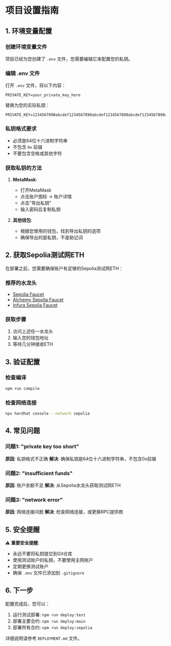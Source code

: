 # 项目设置指南

## 1. 环境变量配置

### 创建环境变量文件
项目已经为您创建了 `.env` 文件，您需要编辑它来配置您的私钥。

### 编辑 .env 文件
打开 `.env` 文件，将以下内容：
```
PRIVATE_KEY=your_private_key_here
```

替换为您的实际私钥：
```
PRIVATE_KEY=1234567890abcdef1234567890abcdef1234567890abcdef1234567890abcdef
```

### 私钥格式要求
- 必须是64位十六进制字符串
- 不包含 `0x` 前缀
- 不要包含空格或其他字符

### 获取私钥的方法
1. **MetaMask**:
   - 打开MetaMask
   - 点击账户图标 → 账户详情
   - 点击"导出私钥"
   - 输入密码后复制私钥

2. **其他钱包**:
   - 根据您使用的钱包，找到导出私钥的选项
   - 确保导出的是私钥，不是助记词

## 2. 获取Sepolia测试网ETH

在部署之前，您需要确保账户有足够的Sepolia测试网ETH：

### 推荐的水龙头
- [Sepolia Faucet](https://sepoliafaucet.com/)
- [Alchemy Sepolia Faucet](https://sepoliafaucet.com/)
- [Infura Sepolia Faucet](https://www.infura.io/faucet/sepolia)

### 获取步骤
1. 访问上述任一水龙头
2. 输入您的钱包地址
3. 等待几分钟接收ETH

## 3. 验证配置

### 检查编译
```bash
npm run compile
```

### 检查网络连接
```bash
npx hardhat console --network sepolia
```

## 4. 常见问题

### 问题1: "private key too short"
**原因**: 私钥格式不正确
**解决**: 确保私钥是64位十六进制字符串，不包含0x前缀

### 问题2: "insufficient funds"
**原因**: 账户余额不足
**解决**: 从Sepolia水龙头获取测试网ETH

### 问题3: "network error"
**原因**: 网络连接问题
**解决**: 检查网络连接，或更换RPC提供商

## 5. 安全提醒

⚠️ **重要安全提醒**:
- 永远不要将私钥提交到Git仓库
- 使用测试账户的私钥，不要使用主网账户
- 定期更换测试账户
- 确保 `.env` 文件已添加到 `.gitignore`

## 6. 下一步

配置完成后，您可以：
1. 运行测试部署: `npm run deploy:test`
2. 部署主要合约: `npm run deploy:main`
3. 部署所有合约: `npm run deploy:sepolia`

详细说明请参考 `DEPLOYMENT.md` 文件。 